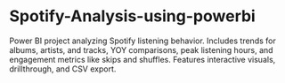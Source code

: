 # Spotify-Analysis-using-powerbi
Power BI project analyzing Spotify listening behavior. Includes trends for albums, artists, and tracks, YOY comparisons, peak listening hours, and engagement metrics like skips and shuffles. Features interactive visuals, drillthrough, and CSV export.

